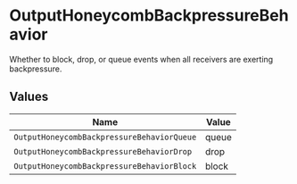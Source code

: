 # OutputHoneycombBackpressureBehavior

Whether to block, drop, or queue events when all receivers are exerting backpressure.


## Values

| Name                                       | Value                                      |
| ------------------------------------------ | ------------------------------------------ |
| `OutputHoneycombBackpressureBehaviorQueue` | queue                                      |
| `OutputHoneycombBackpressureBehaviorDrop`  | drop                                       |
| `OutputHoneycombBackpressureBehaviorBlock` | block                                      |